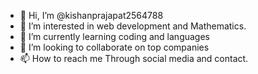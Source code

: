 - 👋 Hi, I’m @kishanprajapat2564788
- 👀 I’m interested in web development and Mathematics.
- 🌱 I’m currently learning coding and languages
- 💞️ I’m looking to collaborate on top companies
- 📫 How to reach me Through social media and contact.

<!---
kishanprajapat2564788/kishanprajapat2564788 is a ✨ special ✨ repository because its `README.md` (this file) appears on your GitHub profile.
You can click the Preview link to take a look at your changes.
--->
